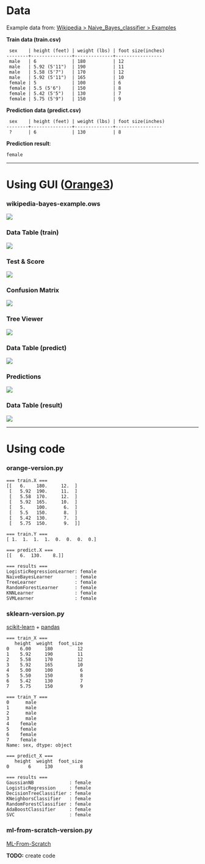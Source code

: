 # Data

Example data from:
[Wikipedia > Naive_Bayes_classifier > Examples](https://en.wikipedia.org/wiki/Naive_Bayes_classifier#Examples)


__Train data (train.csv)__

     sex    | height (feet) | weight (lbs) | foot size(inches)
    --------+---------------+--------------+-----------------
     male   | 6             | 180          | 12
     male   | 5.92 (5'11")  | 190          | 11
     male   | 5.58 (5'7")   | 170          | 12
     male   | 5.92 (5'11")  | 165          | 10
     female | 5             | 100          | 6
     female | 5.5 (5'6")    | 150          | 8
     female | 5.42 (5'5")   | 130          | 7
     female | 5.75 (5'9")   | 150          | 9


__Prediction data (predict.csv)__

     sex    | height (feet) | weight (lbs) | foot size(inches)
    --------+---------------+--------------+-----------------
     ?      | 6             | 130          | 8

__Prediction result__: 
    
    female

---

# Using GUI ([Orange3](https://orange.biolab.si/))

### wikipedia-bayes-example.ows

![](images/wikipedia-bayes-example.png?raw=true)

### Data Table (train)
![](images/data-table-train.png?raw=true)

### Test & Score
![](images/test-and_score.png?raw=true)

### Confusion Matrix
![](images/confusion-matrix.png?raw=true)

### Tree Viewer
![](images/tree-viewer.png?raw=true)

### Data Table (predict)
![](images/data-table-predict.png?raw=true)

### Predictions
![](images/predictions.png?raw=true)

### Data Table (result)
![](images/data-table-result.png?raw=true)

---

# Using code

### orange-version.py

    === train.X ===
    [[   6.    180.     12.  ]
     [   5.92  190.     11.  ]
     [   5.58  170.     12.  ]
     [   5.92  165.     10.  ]
     [   5.    100.      6.  ]
     [   5.5   150.      8.  ]
     [   5.42  130.      7.  ]
     [   5.75  150.      9.  ]]
    
    === train.Y ===
    [ 1.  1.  1.  1.  0.  0.  0.  0.]
    
    === predict.X ===
    [[   6.  130.    8.]]
    
    === results ===
    LogisticRegressionLearner: female
    NaiveBayesLearner        : female
    TreeLearner              : female
    RandomForestLearner      : female
    KNNLearner               : female
    SVMLearner               : female

### sklearn-version.py

[scikit-learn](http://scikit-learn.org/stable/) + [pandas](http://pandas.pydata.org/)

    === train_X ===
       height  weight  foot_size
    0    6.00     180         12
    1    5.92     190         11
    2    5.58     170         12
    3    5.92     165         10
    4    5.00     100          6
    5    5.50     150          8
    6    5.42     130          7
    7    5.75     150          9

    === train_Y ===
    0      male
    1      male
    2      male
    3      male
    4    female
    5    female
    6    female
    7    female
    Name: sex, dtype: object

    === predict_X ===
       height  weight  foot_size
    0       6     130          8

    === results ===
    GaussianNB             : female
    LogisticRegression     : female
    DecisionTreeClassifier : female
    KNeighborsClassifier   : female
    RandomForestClassifier : female
    AdaBoostClassifier     : female
    SVC                    : female

### ml-from-scratch-version.py
  
[ML-From-Scratch](https://github.com/eriklindernoren/ML-From-Scratch)

__TODO:__ create code
